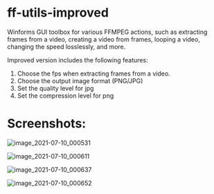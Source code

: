 # ff-utils-improved
Winforms GUI toolbox for various FFMPEG actions, such as extracting frames from a video, creating a video from frames, looping a video, changing the speed losslessly, and more.

Improved version includes the following features:

1. Choose the fps when extracting frames from a video.
2. Choose the output image format (PNG/JPG)
3. Set the quality level for jpg
4. Set the compression level for png

# Screenshots:

![image_2021-07-10_000531](https://user-images.githubusercontent.com/87207112/125135954-8a3f5780-e112-11eb-9430-181ee25eb30e.png)


![image_2021-07-10_000611](https://user-images.githubusercontent.com/87207112/125136015-a216db80-e112-11eb-8112-5a5856464084.png)


![image_2021-07-10_000637](https://user-images.githubusercontent.com/87207112/125136043-b1962480-e112-11eb-9346-ba8450ac8977.png)


![image_2021-07-10_000652](https://user-images.githubusercontent.com/87207112/125136058-ba86f600-e112-11eb-91bb-2e0a461dda28.png)
